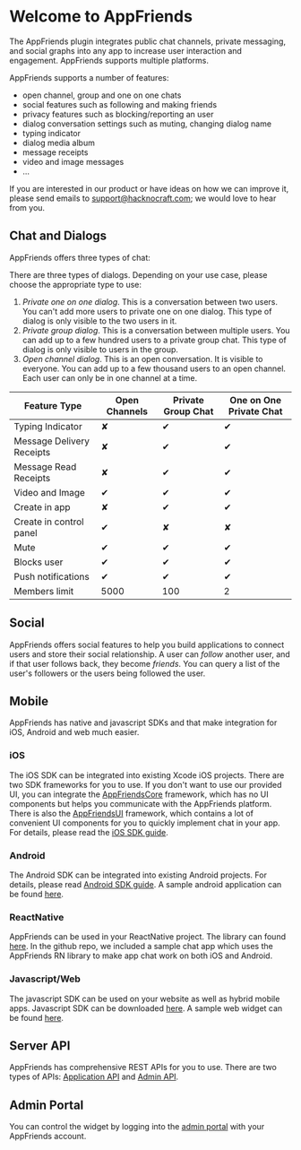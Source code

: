 # Welcome to AppFriends

The AppFriends plugin integrates public chat channels, private messaging, and social graphs into any app to increase user interaction and engagement. AppFriends supports multiple platforms.

AppFriends supports a number of features:
<ul>
<li>open channel, group and one on one chats</li>
<li>social features such as following and making friends</li>
<li>privacy features such as blocking/reporting an user</li>
<li>dialog conversation settings such as muting, changing dialog name</li>
<li>typing indicator</li>
<li>dialog media album</li>
<li>message receipts</li>
<li>video and image messages</li>
<li>...</li>
</ul>

If you are interested in our product or have ideas on how we can improve it, please send emails to [support@hacknocraft.com](SUPPORT@HACKNOCRAFT.COM); we would love to hear from you.

## Chat and Dialogs
AppFriends offers three types of chat:

There are three types of dialogs. Depending on your use case, please choose the appropriate type to use:

1. *Private one on one dialog*. This is a conversation between two users. You can't add more users to private one on one dialog. This type of dialog is only visible to the two users in it.
2. *Private group dialog*. This is a conversation between multiple users. You can add up to a few hundred users to a private group chat. This type of dialog is only visible to users in the group.
3. *Open channel dialog*. This is an open conversation. It is visible to everyone. You can add up to a few thousand users to an open channel. Each user can only be in one channel at a time.

Feature Type              |    Open Channels    |     Private Group Chat     |     One on One Private Chat
-------------             | -----------------   | ------------------------   | -----------------------------
Typing Indicator          | ✘                   | ✔                          | ✔
Message Delivery Receipts | ✘                   | ✔                          | ✔
Message Read Receipts     | ✘                   | ✔                          | ✔
Video and Image           | ✔                   | ✔                          | ✔
Create in app             | ✘                   | ✔                          | ✔
Create in control panel   | ✔                   | ✘                          | ✘
Mute                      | ✔                   | ✔                          | ✔
Blocks user               | ✔                   | ✔                          | ✔
Push notifications        | ✔                   | ✔                          | ✔
Members limit             | 5000                | 100                        | 2

## Social
AppFriends offers social features to help you build applications to connect users and store their social relationship. A user can *follow* another user, and if that user follows back, they become *friends*. You can query a list of the user's followers or the users being followed the user.

## Mobile
AppFriends has native and javascript SDKs and that make integration for iOS, Android and web much easier.

### iOS
The iOS SDK can be integrated into existing Xcode iOS projects. There are two SDK frameworks for you to use. If you don't want to use our provided UI, you can integrate the [AppFriendsCore](https://github.com/laeroah/AppFriendsCoreFramework) framework, which has no UI components but helps you communicate with the AppFriends platform. There is also the [AppFriendsUI](https://github.com/laeroah/AppFriendsUI) framework, which contains a lot of convenient UI components for you to quickly implement chat in your app. For details, please read the [iOS SDK guide](ios/quick_start.md).

### Android
The Android SDK can be integrated into existing Android projects. For details,
please read [Android SDK guide](android/quick_start.md). A sample android application can be found [here](https://github.com/hacknocraft/AppfriendsAndroidSample).

### ReactNative
AppFriends can be used in your ReactNative project. The library can found [here](https://github.com/Hacknocraft/AppFriendsReactNative). In the github repo, we included a sample chat app which uses the AppFriends RN library to make app chat work on both iOS and Android. 

### Javascript/Web
The javascript SDK can be used on your website as well as hybrid mobile apps. Javascript SDK can be downloaded [here](https://github.com/Hacknocraft/AppFriendsJavascript). A sample web widget can be found [here](https://github.com/Hacknocraft/AppFriendsWebUI/tree/master/web-widget).

## Server API
AppFriends has comprehensive REST APIs for you to use. There are two types of APIs: [Application API](api/applicationapi.md) and [Admin API](api/adminapi.md).

## Admin Portal
You can control the widget by logging into the [admin portal](https://appfriends.hacknocraft.com/) with your AppFriends account.
